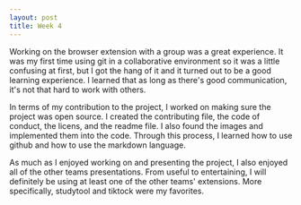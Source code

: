 ```yaml
---
layout: post
title: Week 4
---
```


Working on the browser extension with a group was a great experience. It was my first time using git in a collaborative environment so it was a little confusing at first, but I got the hang of it and it turned out to be a good learning experience. I learned that as long as there's good communication, it's not that hard to work with others.

In terms of my contribution to the project, I worked on making sure the project was open source. I created the contributing file, the code of conduct, the licens, and the readme file. I also found the images and implemented them into the code. Through this process, I learned how to use github and how to use the markdown language.

As much as I enjoyed working on and presenting the project, I also enjoyed all of the other teams presentations. From useful to entertaining, I will definitely be using at least one of the other teams' extensions. More specifically, studytool and tiktock were my favorites.